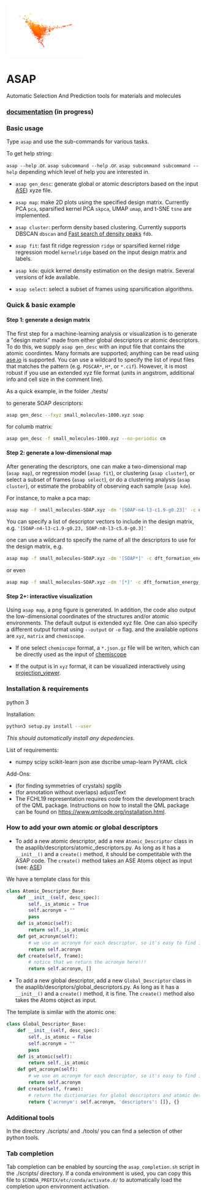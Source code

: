 <p align="left">
  <img src="ASAP-logo.png" width="200" title="logo">
</p>

# ASAP 
Automatic Selection And Prediction tools for materials and molecules

### [documentation](https://bingqingcheng.github.io/index.html) (in progress)

### Basic usage

Type `asap` and use the sub-commands for various tasks.

To get help string:

`asap --help` .or. `asap subcommand --help` .or. `asap subcommand subcommand --help` depending which level of help you are interested in.

* `asap gen_desc`: generate global or atomic descriptors based on the input [ASE](https://wiki.fysik.dtu.dk/ase/ase/atoms.html)) xyze file. 

* `asap map`: make 2D plots using the specified design matrix. Currently PCA `pca`, sparsified kernel PCA `skpca`, UMAP `umap`, and t-SNE `tsne` are implemented. 

* `asap cluster`: perform density based clustering. Currently supports DBSCAN `dbscan` and [Fast search of density peaks](https://science.sciencemag.org/content/344/6191/1492) `fdb`.

* `asap fit`: fast fit ridge regression `ridge` or sparsified kernel ridge regression model `kernelridge` based on the input design matrix and labels.

* `asap kde`: quick kernel density estimation on the design matrix. Several versions of kde available.

* `asap select`: select a subset of frames using sparsification algorithms.

### Quick & basic example

#### Step 1: generate a design matrix

The first step for a machine-learning analysis or visualization is to generate a "design matrix" made from either global descriptors or atomic descriptors. To do this, we supply `asap gen_desc` with an input file that contains the atomic coordintes. Many formats are supported; anything can be read using [ase.io](https://wiki.fysik.dtu.dk/ase/ase/io/io.html) is supported. You can use a wildcard to specify the list of input files that matches the pattern (e.g. `POSCAR*`, `H*`, or `*.cif`). However, it is most robust if you use an extended xyz file format (units in angstrom, additional info and cell size in the comment line).

As a quick example, in the folder ./tests/

to generate SOAP descriptors:

```bash
asap gen_desc --fxyz small_molecules-1000.xyz soap
```

for columb matrix:

```bash
asap gen_desc -f small_molecules-1000.xyz --no-periodic cm
```

#### Step 2: generate a low-dimensional map

After generating the descriptors, one can make a two-dimensional map (`asap map`), or regression model (`asap fit`), or clustering (`asap cluster`), or select a subset of frames (`asap select`), or do a clustering analysis (`asap cluster`), or estimate the probablity of observing each sample (`asap kde`).

For instance, to make a pca map:

```bash
asap map -f small_molecules-SOAP.xyz -dm '[SOAP-n4-l3-c1.9-g0.23]' -c dft_formation_energy_per_atom_in_eV pca
```

You can specify a list of descriptor vectors to include in the design matrix, e.g. `'[SOAP-n4-l3-c1.9-g0.23, SOAP-n8-l3-c5.0-g0.3]'`

one can use a wildcard to specify the name of all the descriptors to use for the design matrix, e.g.

```bash
asap map -f small_molecules-SOAP.xyz -dm '[SOAP*]' -c dft_formation_energy_per_atom_in_eV pca
```

or even

```bash
asap map -f small_molecules-SOAP.xyz -dm '[*]' -c dft_formation_energy_per_atom_in_eV pca
```

#### Step 2+: interactive visualization

Using `asap map`, a png figure is generated. In addition, the code also output the low-dimensional coordinates of the structures and/or atomic environments. The default output is extended xyz file. One can also specify a different output format using `--output` or `-o` flag. and the available options are `xyz`, `matrix` and `chemiscope`. 

* If one select `chemiscope` format, a `*.json.gz` file will be writen, which can be directly used as the input of [chemiscope](https://github.com/cosmo-epfl/chemiscope)

* If the output is in `xyz` format, it can be visualized interactively using [projection_viewer](https://github.com/chkunkel/projection_viewer).

### Installation & requirements

python 3

Installation:

```bash
python3 setup.py install --user
```

*This should automatically install any depedencies.*

List of requirements:

+ numpy scipy scikit-learn json ase dscribe umap-learn PyYAML click

Add-Ons:
+ (for finding symmetries of crystals) spglib 
+ (for annotation without overlaps) adjustText
+ The FCHL19 representation requires code from the development brach of the QML package. Instructions on how to install the QML package can be found on https://www.qmlcode.org/installation.html.

### How to add your own atomic or global descriptors

* To add a new atomic descriptor, add a new `Atomic_Descriptor` class in the asaplib/descriptors/atomic_descriptors.py. As long as it has a `__init__()` and a `create()` method, it should be competitable with the ASAP code. The `create()` method takes an ASE Atoms object as input (see: [ASE](https://wiki.fysik.dtu.dk/ase/ase/atoms.html))

We have a template class for this
```python
class Atomic_Descriptor_Base:
    def __init__(self, desc_spec):
        self._is_atomic = True
        self.acronym = ""
        pass
    def is_atomic(self):
        return self._is_atomic
    def get_acronym(self):
        # we use an acronym for each descriptor, so it's easy to find it and refer to it
        return self.acronym
    def create(self, frame):
        # notice that we return the acronym here!!!
        return self.acronym, []
```

* To add a new global descriptor, add a new `Global_Descriptor` class in the asaplib/descriptors/global_descriptors.py. As long as it has a `__init__()` and a `create()` method, it is fine. The `create()` method also takes the Atoms object as input.

The template is similar with the atomic one:
```python
class Global_Descriptor_Base:
    def __init__(self, desc_spec):
        self._is_atomic = False
        self.acronym = ""
        pass
    def is_atomic(self):
        return self._is_atomic
    def get_acronym(self):
        # we use an acronym for each descriptor, so it's easy to find it and refer to it
        return self.acronym
    def create(self, frame):
        # return the dictionaries for global descriptors and atomic descriptors (if any)
        return {'acronym': self.acronym, 'descriptors': []}, {}
```

### Additional tools
In the directory ./scripts/ and ./tools/ you can find a selection of other python tools.

### Tab completion
Tab completion can be enabled by sourcing the `asap_completion.sh` script in the ./scripts/ directory. 
If a conda environment is used, you can copy this file to `$CONDA_PREFIX/etc/conda/activate.d/` to automatically load the completion upon environment activation.
